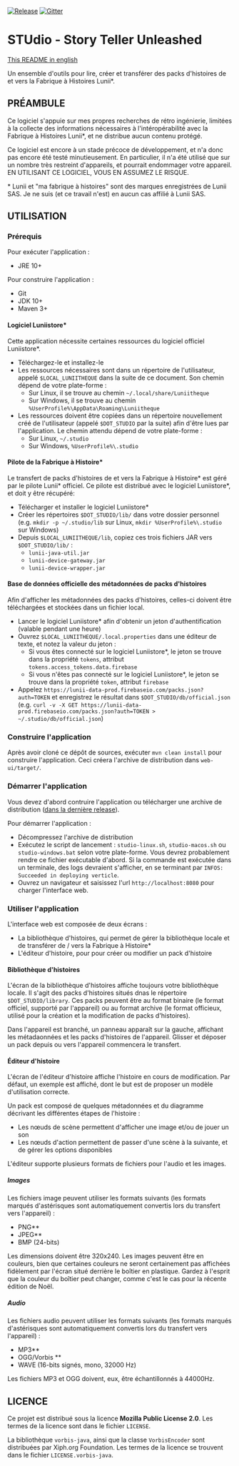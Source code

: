 [![Release](https://img.shields.io/github/v/release/marian-m12l/studio)](https://github.com/marian-m12l/studio/releases/latest)
[![Gitter](https://badges.gitter.im/STUdio-Story-Teller-Unleashed/general.svg)](https://gitter.im/STUdio-Story-Teller-Unleashed/general?utm_source=badge&utm_medium=badge&utm_campaign=pr-badge)

STUdio - Story Teller Unleashed
===============================

[This README in english](README.md)

Un ensemble d'outils pour lire, créer et transférer des packs d'histoires de et vers la Fabrique à Histoires Lunii\*.


PRÉAMBULE
---------

Ce logiciel s'appuie sur mes propres recherches de rétro ingénierie, limitées à la collecte des informations nécessaires à l'intéropérabilité avec la Fabrique à Histoires Lunii\*, et ne distribue aucun contenu protégé.

Ce logiciel est encore à un stade précoce de développement, et n'a donc pas encore été testé minutieusement. En particulier, il n'a été utilisé que sur un nombre très restreint d'appareils, et pourrait endommager votre appareil. EN UTILISANT CE LOGICIEL, VOUS EN ASSUMEZ LE RISQUE.

\* Lunii et "ma fabrique à histoires" sont des marques enregistrées de Lunii SAS. Je ne suis (et ce travail n'est) en aucun cas affilié à Lunii SAS.


UTILISATION
-----------

### Prérequis

Pour exécuter l'application :
* JRE 10+

Pour construire l'application :
* Git
* JDK 10+
* Maven 3+

#### Logiciel Luniistore\*

Cette application nécessite certaines ressources du logiciel officiel Luniistore\*.

* Téléchargez-le et installez-le
* Les ressources nécessaires sont dans un répertoire de l'utilisateur, appelé `$LOCAL_LUNIITHEQUE` dans la suite de ce document. Son chemin dépend de votre plate-forme :
  * Sur Linux, il se trouve au chemin `~/.local/share/Luniitheque`
  * Sur Windows, il se trouve au chemin `%UserProfile%\AppData\Roaming\Luniitheque`
* Les ressources doivent être copiées dans un répertoire nouvellement créé de l'utilisateur (appelé `$DOT_STUDIO` par la suite) afin d'être lues par l'application. Le chemin attendu dépend de votre plate-forme :
  * Sur Linux, `~/.studio`
  * Sur Windows, `%UserProfile%\.studio`

#### Pilote de la Fabrique à Histoire\*

Le transfert de packs d'histoires de et vers la Fabrique à Histoire\* est géré par le pilote Lunii\* officiel. Ce pilote
est distribué avec le logiciel Luniistore\*, et doit y être récupéré:

* Télécharger et installer le logiciel Luniistore\*
* Créer les répertoires `$DOT_STUDIO/lib/` dans votre dossier personnel (e.g. `mkdir -p ~/.studio/lib` sur Linux, `mkdir %UserProfile%\.studio` sur Windows)
* Depuis `$LOCAL_LUNIITHEQUE/lib`, copiez ces trois fichiers JAR vers `$DOT_STUDIO/lib/` :
  * `lunii-java-util.jar`
  * `lunii-device-gateway.jar`
  * `lunii-device-wrapper.jar`

#### Base de données officielle des métadonnées de packs d'histoires

Afin d'afficher les métadonnées des packs d'histoires, celles-ci doivent être téléchargées et stockées dans un fichier local.

* Lancer le logiciel Luniistore\* afin d'obtenir un jeton d'authentification (valable pendant une heure)
* Ouvrez `$LOCAL_LUNIITHEQUE/.local.properties` dans une éditeur de texte, et notez la valeur du jeton :
  * Si vous êtes connecté sur le logiciel Luniistore\*, le jeton se trouve dans la propriété `tokens`, attribut `tokens.access_tokens.data.firebase`
  * Si vous n'êtes pas connecté sur le logiciel Luniistore\*, le jeton se trouve dans la propriété `token`, attribut `firebase`
* Appelez `https://lunii-data-prod.firebaseio.com/packs.json?auth=TOKEN` et enregistrez le résultat dans `$DOT_STUDIO/db/official.json` (e.g. `curl -v -X GET https://lunii-data-prod.firebaseio.com/packs.json?auth=TOKEN > ~/.studio/db/official.json`)

### Construire l'application

Après avoir cloné ce dépôt de sources, exécuter `mvn clean install` pour construire l'application. Ceci créera l'archive de distribution dans `web-ui/target/`.

### Démarrer l'application

Vous devez d'abord contruire l'application ou télécharger une archive de distribution ([dans la dernière release](https://github.com/marian-m12l/studio/releases/latest)).

Pour démarrer l'application :
* Décompressez l'archive de distribution
* Exécutez le script de lancement : `studio-linux.sh`, `studio-macos.sh` ou `studio-windows.bat` selon votre plate-forme. Vous devrez probablement rendre ce fichier exécutable d'abord.
Si la commande est exécutée dans un terminale, des logs devraient s'afficher, en se terminant par `INFOS: Succeeded in deploying verticle`.
* Ouvrez un navigateur et saisissez l'url `http://localhost:8080` pour charger l'interface web.

### Utiliser l'application

L'interface web est composée de deux écrans :

* La bibliothèque d'histoires, qui permet de gérer la bibliothèque locale et de transférer de / vers la Fabrique à Histoire\* 
* L'éditeur d'histoire, pour pour créer ou modifier un pack d'histoire

#### Bibliothèque d'histoires

L'écran de la bibliothèque d'histoires affiche toujours votre bibliothèque locale. Il s'agit des packs d'histoires situés dnas le répertoire `$DOT_STUDIO/library`. Ces packs peuvent être au format binaire (le format officiel, supporté par l'appareil) ou au format archive (le format officieux, utilisé pour la création et la modification de packs d'histoires).

Dans l'appareil est branché, un panneau apparaît sur la gauche, affichant les métadaonnées et les packs d'histoires de l'appareil. Glisser et déposer un pack depuis ou vers l'appareil commencera le transfert.

#### Éditeur d'histoire

L'écran de l'éditeur d'histoire affiche l'histoire en cours de modification. Par défaut, un exemple est affiché, dont le but est de proposer un modèle d'utilisation correcte.

Un pack est composé de quelques métadonnées et du diagramme décrivant les différentes étapes de l'histoire :

* Les nœuds de scène permettent d'afficher une image et/ou de jouer un son
* Les nœuds d'action permettent de passer d'une scène à la suivante, et de gérer les options disponibles

L'éditeur supporte plusieurs formats de fichiers pour l'audio et les images.

##### Images

Les fichiers image peuvent utiliser les formats suivants (les formats marqués d'astérisques sont automatiquement
convertis lors du transfert vers l'appareil) :
* PNG\*\*
* JPEG\*\*
* BMP (24-bits)

Les dimensions doivent être 320x240. Les images peuvent être en couleurs, bien que certaines couleurs ne seront
certainement pas affichées fidèlement par l'écran situé derrière le boîtier en plastique. Gardez à l'esprit que la
couleur du boîtier peut changer, comme c'est le cas pour la récente édition de Noël.

##### Audio

Les fichiers audio peuvent utiliser les formats suivants (les formats marqués d'astérisques sont automatiquement
convertis lors du transfert vers l'appareil) :
* MP3\*\*
* OGG/Vorbis \*\*
* WAVE (16-bits signés, mono, 32000 Hz)

Les fichiers MP3 et OGG doivent, eux, être échantillonnés à 44000Hz.


LICENCE
-------

Ce projet est distribué sous la licence **Mozilla Public License 2.0**. Les termes de la licence sont dans le
fichier `LICENSE`.

La bibliothèque `vorbis-java`, ainsi que la classe `VorbisEncoder` sont distribuées par Xiph.org Foundation. Les termes
de la licence se trouvent dans le fichier `LICENSE.vorbis-java`.
